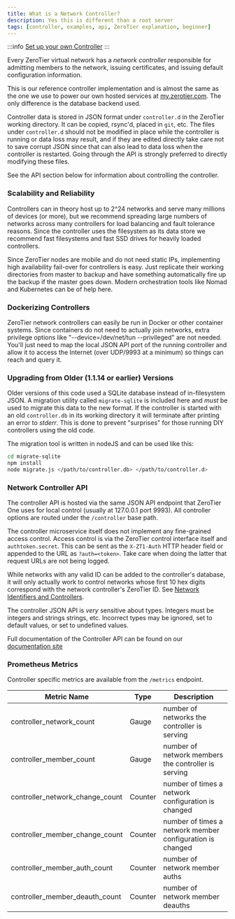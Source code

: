 ```yaml
---
title: What is a Network Controller?
description: Yes this is different than a root server
tags: [controller, examples, api, ZeroTier explanation, beginner]
---
```


:::info
[Set up your own Controller](controller.md)
:::

Every ZeroTier virtual network has a *network controller* responsible for admitting members to the network, issuing certificates, and issuing default configuration information.

This is our reference controller implementation and is almost the same as the one we use to power our own hosted services at [my.zerotier.com](https://my.zerotier.com/). The only difference is the database backend used.

Controller data is stored in JSON format under `controller.d` in the ZeroTier working directory. It can be copied, rsync'd, placed in `git`, etc. The files under `controller.d` should not be modified in place while the controller is running or data loss may result, and if they are edited directly take care not to save corrupt JSON since that can also lead to data loss when the controller is restarted. Going through the API is strongly preferred to directly modifying these files.

See the API section below for information about controlling the controller.

### Scalability and Reliability

Controllers can in theory host up to 2^24 networks and serve many millions of devices (or more), but we recommend spreading large numbers of networks across many controllers for load balancing and fault tolerance reasons. Since the controller uses the filesystem as its data store we recommend fast filesystems and fast SSD drives for heavily loaded controllers.

Since ZeroTier nodes are mobile and do not need static IPs, implementing high availability fail-over for controllers is easy. Just replicate their working directories from master to backup and have something automatically fire up the backup if the master goes down. Modern orchestration tools like Nomad and Kubernetes can be of help here.

### Dockerizing Controllers

ZeroTier network controllers can easily be run in Docker or other container systems. Since containers do not need to actually join networks, extra privilege options like "--device=/dev/net/tun --privileged" are not needed. You'll just need to map the local JSON API port of the running controller and allow it to access the Internet (over UDP/9993 at a minimum) so things can reach and query it.

### Upgrading from Older (1.1.14 or earlier) Versions

Older versions of this code used a SQLite database instead of in-filesystem JSON. A migration utility called `migrate-sqlite` is included here and *must* be used to migrate this data to the new format. If the controller is started with an old `controller.db` in its working directory it will terminate after printing an error to *stderr*. This is done to prevent "surprises" for those running DIY controllers using the old code.

The migration tool is written in nodeJS and can be used like this:

```sh
cd migrate-sqlite
npm install
node migrate.js </path/to/controller.db> </path/to/controller.d>
```

### Network Controller API

The controller API is hosted via the same JSON API endpoint that ZeroTier One uses for local control (usually at 127.0.0.1 port 9993). All controller options are routed under the `/controller` base path.

The controller microservice itself does not implement any fine-grained access control. Access control is via the ZeroTier control interface itself and `authtoken.secret`. This can be sent as the `X-ZT1-Auth` HTTP header field or appended to the URL as `?auth=<token>`. Take care when doing the latter that request URLs are not being logged.

While networks with any valid ID can be added to the controller's database, it will only actually work to control networks whose first 10 hex digits correspond with the network controller's ZeroTier ID. See [Network Identifiers and Controllers](protocol.md#nwid).

The controller JSON API is *very* sensitive about types. Integers must be integers and strings strings, etc. Incorrect types may be ignored, set to default values, or set to undefined values.

Full documentation of the Controller API can be found on our [documentation site](/api/service/v1/#tag/controller)

### Prometheus Metrics

Controller specific metrics are available from the `/metrics` endpoint.

| Metric Name | Type | Description |
| --- | --- | --- |
| controller_network_count | Gauge | number of networks the controller is serving |
| controller_member_count | Gauge | number of network members the controller is serving |
| controller_network_change_count | Counter | number of times a network configuration is changed |
| controller_member_change_count | Counter | number of times a network member configuration is changed |
| controller_member_auth_count | Counter | number of network member auths |
| controller_member_deauth_count | Counter | number of network member deauths|
